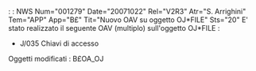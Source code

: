  :  : NWS Num="001279" Date="20071022" Rel="V2R3" Atr="S. Arrighini" Tem="APP" App="B£" Tit="Nuovo OAV su oggetto OJ\*FILE" Sts="20"
E' stato realizzato il seguente OAV (multiplo) sull'oggetto OJ\*FILE : 
- J/035    Chiavi di accesso

Oggetti modificati :  B£OA_OJ
